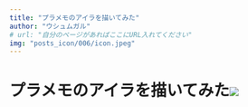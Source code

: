 ```yaml
---
title: "プラメモのアイラを描いてみた"
author: "ウシュムガル"
# url: "自分のページがあればここにURL入れてください"
img: "posts_icon/006/icon.jpeg"
---
```

# プラメモのアイラを描いてみた![](https://i.imgur.com/fyND5uM.jpg)
